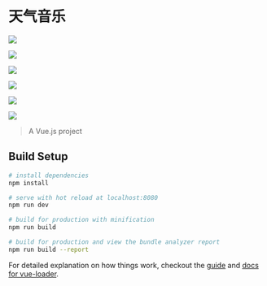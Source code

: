 # 天气音乐


![](http://wx4.sinaimg.cn/mw1024/00627l70ly1fix6y1f4w0j308e0dvgpq.jpg)    


![](http://wx4.sinaimg.cn/mw1024/00627l70ly1fix6y2b5rej308c0dwt8v.jpg)    


![](http://wx4.sinaimg.cn/mw1024/00627l70ly1fix6y3gjuvj308c0dwaa8.jpg)    


![](http://wx4.sinaimg.cn/mw1024/00627l70ly1fix6y5crk3j308c0dwjv3.jpg)    


![](http://wx3.sinaimg.cn/mw1024/00627l70ly1fix6y36ylzj308c0dw77f.jpg)    


![](http://wx2.sinaimg.cn/mw1024/00627l70ly1fix6y2q6byj308c0dwq2y.jpg)    

> A Vue.js project

## Build Setup

``` bash
# install dependencies
npm install

# serve with hot reload at localhost:8080
npm run dev

# build for production with minification
npm run build

# build for production and view the bundle analyzer report
npm run build --report
```

For detailed explanation on how things work, checkout the [guide](http://vuejs-templates.github.io/webpack/) and [docs for vue-loader](http://vuejs.github.io/vue-loader).
